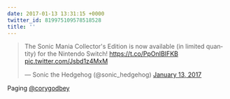 ```yaml
---
date: 2017-01-13 13:31:15 +0000
twitter_id: 819975109578518528
title: ''
---
```


<blockquote class="twitter-tweet"><p lang="en" dir="ltr">The Sonic Mania Collector&#39;s Edition is now available (in limited quantity) for the Nintendo Switch! <a href="https://t.co/PpOnIBIFKB">https://t.co/PpOnIBIFKB</a> <a href="https://t.co/Jsbd1z4MxM">pic.twitter.com/Jsbd1z4MxM</a></p>&mdash; Sonic the Hedgehog (@sonic_hedgehog) <a href="https://twitter.com/sonic_hedgehog/status/819965709153234944?ref_src=twsrc%5Etfw">January 13, 2017</a></blockquote>
<script async src="https://platform.twitter.com/widgets.js" charset="utf-8"></script>

Paging [@corygodbey](https://twitter.com/corygodbey)
